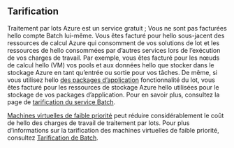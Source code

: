 ## <a name="pricing"></a>Tarification

Traitement par lots Azure est un service gratuit ; Vous ne sont pas facturées hello compte Batch lui-même. Vous êtes facturé pour hello sous-jacent des ressources de calcul Azure qui consomment de vos solutions de lot et les ressources de hello consommées par d’autres services lors de l’exécution de vos charges de travail. Par exemple, vous êtes facturé pour les nœuds de calcul hello (VM) vos pools et aux données hello que stocker dans le stockage Azure en tant qu’entrée ou sortie pour vos tâches. De même, si vous utilisez hello [des packages d’application](../articles/batch/batch-application-packages.md) fonctionnalité du lot, vous êtes facturé pour les ressources de stockage Azure hello utilisées pour le stockage de vos packages d’application. Pour en savoir plus, consultez la page de [tarification du service Batch](https://azure.microsoft.com/pricing/details/batch/).

[Machines virtuelles de faible priorité](../articles/batch/batch-low-pri-vms.md) peut réduire considérablement le coût de hello des charges de travail de traitement par lots. Pour plus d’informations sur la tarification des machines virtuelles de faible priorité, consultez [Tarification de Batch](https://azure.microsoft.com/pricing/details/batch/). 

